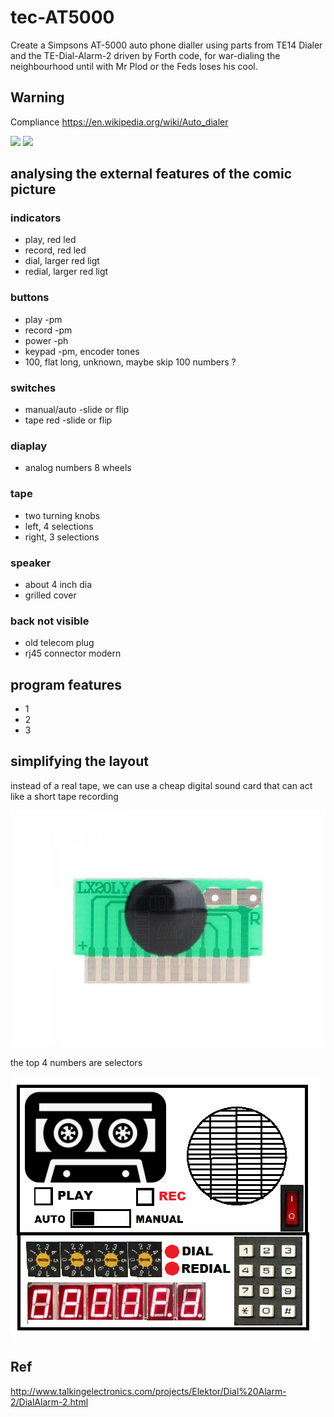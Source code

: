 # tec-AT5000
Create a Simpsons AT-5000 auto phone dialler using parts from TE14 Dialer and the TE-Dial-Alarm-2 driven by Forth code, for war-dialing the neighbourhood until with Mr Plod or the Feds loses his cool.

## Warning

Compliance
https://en.wikipedia.org/wiki/Auto_dialer


![](https://github.com/SteveJustin1963/tec-AT5000/blob/master/pics/fp1.png)
![](https://github.com/SteveJustin1963/tec-AT5000/blob/master/pics/kpkczu2ruyp11.png)

## analysing the external features of the comic picture

### indicators
- play, red led
- record, red led
- dial, larger red ligt
- redial, larger red ligt

### buttons
- play -pm
- record -pm
- power -ph
- keypad -pm, encoder tones
- 100, flat long, unknown, maybe skip 100 numbers ?

### switches
- manual/auto -slide or flip
- tape red -slide or flip

### diaplay
- analog numbers 8 wheels

### tape
- two turning knobs
- left, 4 selections
- right, 3 selections

### speaker
- about 4 inch dia
- grilled cover

### back not visible
- old telecom plug
- rj45 connector modern

## program features
- 1
- 2
- 3

## simplifying the layout
instead of a real tape, we can use a cheap digital sound card that can act like a short tape recording

![](https://github.com/SteveJustin1963/tec-AT5000/blob/master/docs/HW0640_3-800x600.jpg)

the top 4 numbers are selectors

![](https://github.com/SteveJustin1963/tec-AT5000/blob/master/pics/layout.png)


 
## Ref

http://www.talkingelectronics.com/projects/Elektor/Dial%20Alarm-2/DialAlarm-2.html


